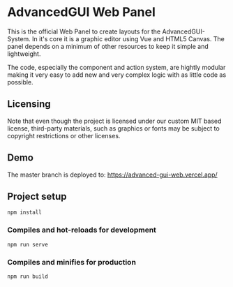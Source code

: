 # AdvancedGUI Web Panel

This is the official Web Panel to create layouts for the AdvancedGUI-System. In it's core it is a graphic editor using Vue and HTML5 Canvas. The panel depends on a minimum of other resources to keep it simple and lightweight.

The code, especially the component and action system, are hightly modular making it very easy to add new and very complex logic with as little code as possible.

## Licensing
Note that even though the project is licensed under our custom MIT based license, third-party materials, such as graphics or fonts may be subject to copyright restrictions or other licenses.

## Demo
The master branch is deployed to: https://advanced-gui-web.vercel.app/

## Project setup
```
npm install
```

### Compiles and hot-reloads for development
```
npm run serve
```

### Compiles and minifies for production
```
npm run build
```

